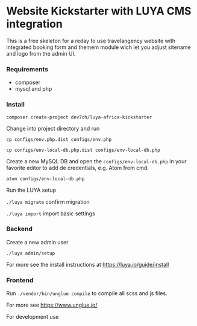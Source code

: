 # Website Kickstarter with LUYA CMS integration

This is a free skeleton for a reday to use travelangency website with integrated booking form and themem module wich let you adjust sitename and logo from the admin UI.

### Requirements

- composer
- mysql and php

### Install

`composer create-project dev7ch/luya-africa-kickstarter`

Change into project directory and run  

`cp configs/env.php.dist configs/env.php` 

`cp configs/env-local-db.php.dist configs/env-local-db.php`  

Create a new MySQL DB and open the `configs/env-local-db.php` in your favorite editor to add de credentials, e.g. Atom from cmd.

`atom configs/env-local-db.php`  

Run the LUYA setup

`./luya migrate`  confirm migration  

`./luya import`  import basic settings  


### Backend

Create a new admin user  

`./luya admin/setup`

For more see the install instructions at https://luya.io/guide/install

### Frontend

Run `./vendor/bin/unglue compile` to compile all scss and js files.

For more see https://www.unglue.io/

For development use 